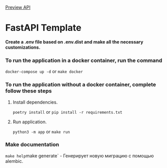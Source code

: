 [Preview API](https://profastcode.github.io/FastAPI_Template/docs/)

# FastAPI Template

**Create a .env file based on .env.dist and make all the necessary customizations.**

### To run the application in a docker container, run the command

`docker-compose up -d` or `make docker`

### To run the application without a docker container, complete follow these steps

1. Install dependencies.

    `poetry install` or `pip install -r requirements.txt`
2. Run application.

    `python3 -m app` or `make run`

### Make documentation

`make help`make generate` - Генерирует новую миграцию с помощью alembic.
